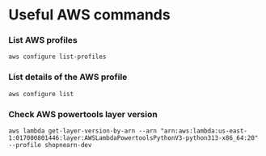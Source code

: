 # Useful AWS commands

### List AWS profiles
    aws configure list-profiles

### List details of the AWS profile
    aws configure list

### Check AWS powertools layer version
    aws lambda get-layer-version-by-arn --arn "arn:aws:lambda:us-east-1:017000801446:layer:AWSLambdaPowertoolsPythonV3-python313-x86_64:20" --profile shopnearn-dev
